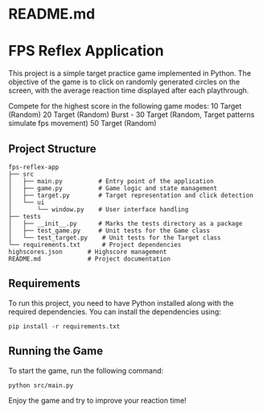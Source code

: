 # README.md

# FPS Reflex Application

This project is a simple target practice game implemented in Python. The objective of the game is to click on randomly generated circles on the screen, with the average reaction time displayed after each playthrough.

Compete for the highest score in the following game modes:
  10 Target         (Random)
  20 Target         (Random)
  Burst - 30 Target (Random, Target patterns simulate fps movement)
  50 Target         (Random)

## Project Structure

```
fps-reflex-app
├── src
│   ├── main.py          # Entry point of the application
│   ├── game.py          # Game logic and state management
│   ├── target.py        # Target representation and click detection
│   └── ui
│       └── window.py    # User interface handling
├── tests
│   ├── __init__.py      # Marks the tests directory as a package
│   ├── test_game.py     # Unit tests for the Game class
│   └── test_target.py    # Unit tests for the Target class
└── requirements.txt      # Project dependencies
highscores.json       # Highscore management
README.md             # Project documentation
```

## Requirements

To run this project, you need to have Python installed along with the required dependencies. You can install the dependencies using:

```
pip install -r requirements.txt
```

## Running the Game

To start the game, run the following command:

```
python src/main.py
```

Enjoy the game and try to improve your reaction time!
